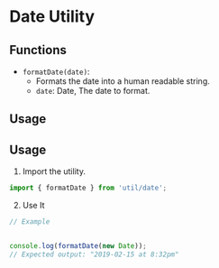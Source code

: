 # Date Utility
## Functions
- `formatDate(date)`:
  - Formats the date into a human readable string.
  - `date`: Date, The date to format.

## Usage

## Usage
1. Import the utility.

```js
import { formatDate } from 'util/date';
```

2. Use It

```js
// Example


console.log(formatDate(new Date));
// Expected output: "2019-02-15 at 8:32pm"
```